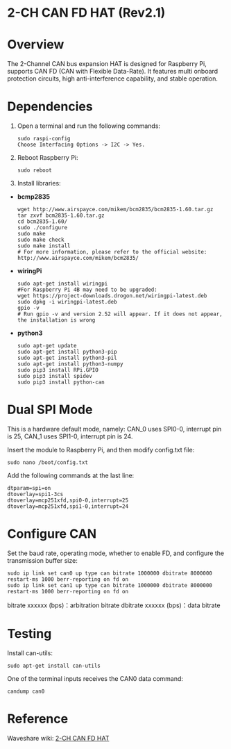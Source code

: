 # 2-CH CAN FD HAT (Rev2.1)
# Overview
The 2-Channel CAN bus expansion HAT is designed for Raspberry Pi, supports CAN FD (CAN with Flexible Data-Rate). It features multi onboard protection circuits, high anti-interference capability, and stable operation. 
# Dependencies
1. Open a terminal and run the following commands:
	```
	sudo raspi-config 
	Choose Interfacing Options -> I2C -> Yes.
	```
2. Reboot Raspberry Pi:
	```
	sudo reboot
	```
3. Install libraries:
- **bcmp2835**
	```
	wget http://www.airspayce.com/mikem/bcm2835/bcm2835-1.60.tar.gz
	tar zxvf bcm2835-1.60.tar.gz 
	cd bcm2835-1.60/
	sudo ./configure
	sudo make
	sudo make check
	sudo make install
	# For more information, please refer to the official website: http://www.airspayce.com/mikem/bcm2835/
	```
- **wiringPi**
	```
	sudo apt-get install wiringpi
	#For Raspberry Pi 4B may need to be upgraded:
	wget https://project-downloads.drogon.net/wiringpi-latest.deb
	sudo dpkg -i wiringpi-latest.deb
	gpio -v
	# Run gpio -v and version 2.52 will appear. If it does not appear, the installation is wrong
	```
- **python3**
	```
	sudo apt-get update
	sudo apt-get install python3-pip
	sudo apt-get install python3-pil
	sudo apt-get install python3-numpy
	sudo pip3 install RPi.GPIO
	sudo pip3 install spidev 
	sudo pip3 install python-can
	```

# Dual SPI Mode
This is a hardware default mode, namely:
CAN_0 uses SPI0-0, interrupt pin is 25, CAN_1 uses SPI1-0, interrupt pin is 24.

Insert the module to Raspberry Pi, and then modify config.txt file:
```
sudo nano /boot/config.txt
```
Add the following commands at the last line:
```
dtparam=spi=on
dtoverlay=spi1-3cs
dtoverlay=mcp251xfd,spi0-0,interrupt=25
dtoverlay=mcp251xfd,spi1-0,interrupt=24
```

# Configure CAN
Set the baud rate, operating mode, whether to enable FD, and configure the transmission buffer size:
```
sudo ip link set can0 up type can bitrate 1000000 dbitrate 8000000 restart-ms 1000 berr-reporting on fd on
sudo ip link set can1 up type can bitrate 1000000 dbitrate 8000000 restart-ms 1000 berr-reporting on fd on
```
bitrate xxxxxx (bps)：arbitration bitrate
dbitrate xxxxxx (bps)：data bitrate

# Testing
Install can-utils:
```
sudo apt-get install can-utils
```
One of the terminal inputs receives the CAN0 data command:
```
candump can0
```

# Reference
Waveshare wiki: [2-CH CAN FD HAT](https://www.waveshare.com/wiki/2-CH_CAN_FD_HAT)